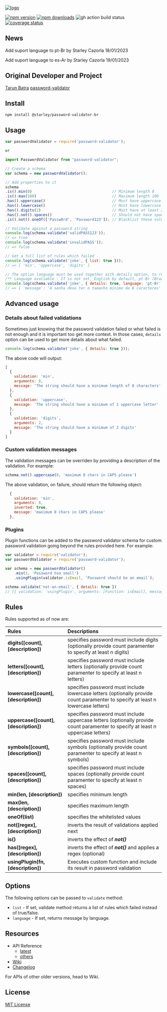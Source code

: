 [![logo][logo-image]][logo-url]

[![npm version][npm-image]][npm-url]
[![npm downloads][downloads-image]][npm-url]
![gh action build status][gh_build-url]
[![coverage status][codecov-image]][codecov-url]

## News
Add suport language to pt-Br by Starley Cazorla 18/01/2023

Add suport language to es-Ar by Starley Cazorla 19/01/2023

## Original Developer and Project
[Tarun Batra](https://github.com/tarunbatra)
[password-validator](https://github.com/tarunbatra/password-validator)

## Install
`npm install @starley/password-validator-br`

## Usage
```js
var passwordValidator = require('password-validator');

or 

import PasswordValidator from "password-validator";

// Create a schema
var schema = new passwordValidator();

// Add properties to it
schema
.is().min(8)                                    // Minimum length 8
.is().max(100)                                  // Maximum length 100
.has().uppercase()                              // Must have uppercase letters
.has().lowercase()                              // Must have lowercase letters
.has().digits(2)                                // Must have at least 2 digits
.has().not().spaces()                           // Should not have spaces
.is().not().oneOf(['Passw0rd', 'Password123']); // Blacklist these values

// Validate against a password string
console.log(schema.validate('validPASS123'));
// => true
console.log(schema.validate('invalidPASS'));
// => false

// Get a full list of rules which failed
console.log(schema.validate('joke', { list: true }));
// => [ 'min', 'uppercase', 'digits' ]

// The option language must be used together with details option, to return message according to language set. 
/** Language avaliable - If is not set, English by default, pt-Br (Brazil) and es-Ar (Argentina) */
console.log(schema.validate('joke', { details: true, language: 'pt-Br' }));
// => [ 'message': 'A senha deve ter o tamanho minimo de 8 caracteres' ]
```

## Advanced usage
### Details about failed validations
Sometimes just knowing that the password validation failed or what failed is not enough and it is important too get more context. In those cases, `details` option can be used to get more details about what failed.

```js
console.log(schema.validate('joke', { details: true }));
```
The above code will output:
```js
[
  {
    validation: 'min',
    arguments: 8,
    message: 'The string should have a minimum length of 8 characters'
  },
  {
    validation: 'uppercase',
    message: 'The string should have a minimum of 1 uppercase letter'
  },
  {
    validation: 'digits',
    arguments: 2,
    message: 'The string should have a minimum of 2 digits'
  }
]
```
### Custom validation messages
The validation messages can be overriden by providing a description of the validation. For example:
```js
schema.not().uppercase(8, 'maximum 8 chars in CAPS please')
```
The above validation, on failure, should return the following object:
```js
  {
    validation: 'min',
    arguments: 8,
    inverted: true,
    message: 'maximum 8 chars in CAPS please'
  },
```

### Plugins
Plugin functions can be added to the password validator schema for custom password validation going beyond the rules provided here. For example:
```js
var validator = require('validator');
var passwordValidator = require('password-validator');

var schema = new passwordValidator()
    .min(3, 'Password too small')
    .usingPlugin(validator.isEmail, 'Password should be an email');

schema.validate('not-an-email', { details: true })
// [{ validation: 'usingPlugin', arguments: [Function: isEmail], message: 'Password should be an email' }]
```

## Rules
Rules supported as of now are:

|     Rules            |               Descriptions                                                                                                       |
|:---------------------|:---------------------------------------------------------------------------------------------------------------------------------|
|**digits([count], [description])**   | specifies password must include digits (optionally provide count paramenter to specify at least n digits)                        |
|**letters([count], [description])**  | specifies password must include letters (optionally provide count paramenter to specify at least n letters)                      |
|**lowercase([count], [description])**| specifies password must include lowercase letters (optionally provide count paramenter to specify at least n lowercase letters)  |
|**uppercase([count], [description])**| specifies password must include uppercase letters (optionally provide count paramenter to specify at least n uppercase letters)  |
|**symbols([count], [description])**  | specifies password must include symbols (optionally provide count paramenter to specify at least n symbols)                      |
|**spaces([count], [description])**   | specifies password must include spaces (optionally provide count paramenter to specify at least n spaces)                        |
|**min(len, [description])**          | specifies minimum length                                                                                                         |
|**max(len, [description])**          | specifies maximum length                                                                                                         |
|**oneOf(list)**                      | specifies the whitelisted values                                                                                                 |
|**not([regex], [description])**      | inverts the result of validations applied next                                                                                   |
|**is()**                             | inverts the effect of _**not()**_                                                                                                |
|**has([regex], [description])**      | inverts the effect of _**not()**_ and applies a regex (optional)                                                                 |
|**usingPlugin(fn, [description])**   | Executes custom function and include its result in password validation                                                           |

## Options
The following options can be passed to `validate` method:
* `list` - If set, validate method returns a list of rules which failed instead of true/false.
* `language` - If set, returns message by language.

## Resources
* API Reference
  - [latest](https://tarunbatra.github.io/password-validator)
  - [others](https://github.com/tarunbatra/password-validator/wiki/API-Reference)
* [Wiki](https://github.com/tarunbatra/password-validator/wiki)
* [Changelog](https://github.com/tarunbatra/password-validator/blob/master/CHANGELOG.md)

For APIs of other older versions, head to Wiki.

## License
[MIT License](https://choosealicense.com/licenses/mit/) 

[logo-image]: https://res.cloudinary.com/tbking/image/upload/v1490803400/password-validator/logo.png
[logo-url]: https://tarunbatra.github.io/password-validator
[npm-image]: https://img.shields.io/npm/v/password-validator.svg?style=flat-square
[npm-url]: https://www.npmjs.com/package/password-validator
[downloads-image]: https://img.shields.io/npm/dt/password-validator.svg?style=flat-square
[codecov-url]: https://codecov.io/gh/tarunbatra/password-validator
[codecov-image]: https://img.shields.io/codecov/c/gh/tarunbatra/password-validator?logo=codecov&style=flat-square
[gh_build-url]: https://img.shields.io/github/workflow/status/tarunbatra/password-validator/build-ci?style=flat-square&logo=github
